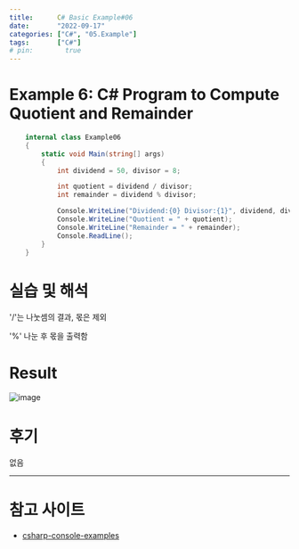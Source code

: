 ```yaml
---
title:      C# Basic Example#06
date:       "2022-09-17"
categories: ["C#", "05.Example"]
tags:       ["C#"]
# pin:        true
---
```


# Example 6: C# Program to Compute Quotient and Remainder
```c#
    internal class Example06
    {
        static void Main(string[] args)
        {
            int dividend = 50, divisor = 8;

            int quotient = dividend / divisor;
            int remainder = dividend % divisor;

            Console.WriteLine("Dividend:{0} Divisor:{1}", dividend, divisor);
            Console.WriteLine("Quotient = " + quotient);
            Console.WriteLine("Remainder = " + remainder);
            Console.ReadLine();
        }
    }
```

# 실습 및 해석
'/'는 나눗셈의 결과, 몫은 제외

'%' 나눈 후 몫을 출력함

# Result
![image](https://user-images.githubusercontent.com/85896566/190847823-73715702-aa20-40ab-90d0-b7da1b3952d0.png)

# 후기
없음

---

# 참고 사이트
- [csharp-console-examples](https://www.csharp-console-examples.com/csharp-console/c-console-examples/)